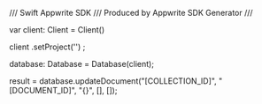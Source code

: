 /// Swift Appwrite SDK
/// Produced by Appwrite SDK Generator
///

var client: Client = Client()

client
    .setProject('')
;

database: Database =  Database(client);

result = database.updateDocument("[COLLECTION_ID]", "[DOCUMENT_ID]", "{}", [], []);
